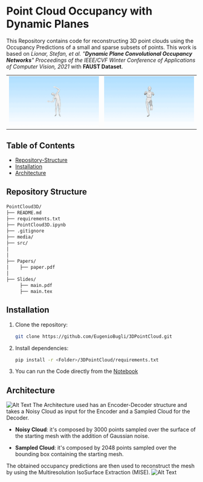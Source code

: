 # Point Cloud Occupancy with Dynamic Planes

This Repository contains code for reconstructing 3D point clouds using the Occupancy Predictions of a small and sparse subsets of points.
This work is based on *Lionar, Stefan, et al. "**Dynamic Plane Convolutional Occupancy Networks**" Proceedings of the IEEE/CVF Winter Conference of Applications of Computer Vision, 2021* with **FAUST Dataset**.

<table>
  <tr>
    <td>
      <img src="./media/test_scan_191.gif" alt="First GIF">
    </td>
    <td>
      <img src="./media/test_scan_137.gif" alt="Second GIF">
    </td>
  </tr>
</table>

## Table of Contents
- [Repository-Structure](#repository-structure)
- [Installation](#installation)
- [Architecture](#architecture)

## Repository Structure
```plaintext
PointCloud3D/
├── README.md
├── requirements.txt
├── PointCloud3D.ipynb
├── .gitignore
├── media/
├── src/
│
│
├── Papers/
│    ├── paper.pdf
│
├── Slides/
     ├── main.pdf
     ├── main.tex

```

## Installation

1. Clone the repository:
   ```bash
   git clone https://github.com/EugenioBugli/3DPointCloud.git
2. Install dependencies:
    ```bash
    pip install -r <Folder>/3DPointCloud/requirements.txt
3. You can run the Code directly from the [Notebook](PointCloud3D.ipynb)

## Architecture
![Alt Text](./media/architecture_pipeline.png)
The Architecture used has an Encoder-Decoder structure and takes a Noisy Cloud as input for the Encoder and a Sampled Cloud for the Decoder.

- **Noisy Cloud**: it's composed by 3000 points sampled over the surface of the starting mesh with the addition of Gaussian noise.

- **Sampled Cloud**: it's composed by 2048 points sampled over the bounding box containing the starting mesh.

The obtained occupancy predictions are then used to reconstruct the mesh by using the Multiresolution IsoSurface Extraction (MISE).
![Alt Text](./media/mise.png)
